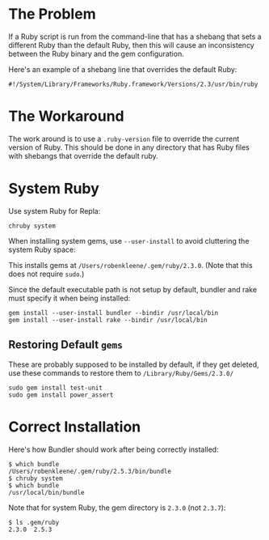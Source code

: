 # The Problem

If a Ruby script is run from the command-line that has a shebang that sets a different Ruby than the default Ruby, then this will cause an inconsistency between the Ruby binary and the gem configuration.

Here's an example of a shebang line that overrides the default Ruby:

	#!/System/Library/Frameworks/Ruby.framework/Versions/2.3/usr/bin/ruby

# The Workaround

The work around is to use a `.ruby-version` file to override the current version of Ruby. This should be done in any directory that has Ruby files with shebangs that override the default ruby.

# System Ruby

Use system Ruby for Repla:

	chruby system

When installing system gems, use `--user-install` to avoid cluttering the system Ruby space:

This installs gems at `/Users/robenkleene/.gem/ruby/2.3.0`. (Note that this does not require `sudo`.)

Since the default executable path is not setup by default, bundler and rake must specify it when being installed:

	gem install --user-install bundler --bindir /usr/local/bin
	gem install --user-install rake --bindir /usr/local/bin

## Restoring Default `gems`

These are probably supposed to be installed by default, if they get deleted, use these commands to restore them to `/Library/Ruby/Gems/2.3.0/`

	sudo gem install test-unit
	sudo gem install power_assert

# Correct Installation

Here's how Bundler should work after being correctly installed:

	$ which bundle
	/Users/robenkleene/.gem/ruby/2.5.3/bin/bundle
	$ chruby system
	$ which bundle
	/usr/local/bin/bundle

Note that for system Ruby, the gem directory is `2.3.0` (not `2.3.7`):

	$ ls .gem/ruby
	2.3.0  2.5.3
